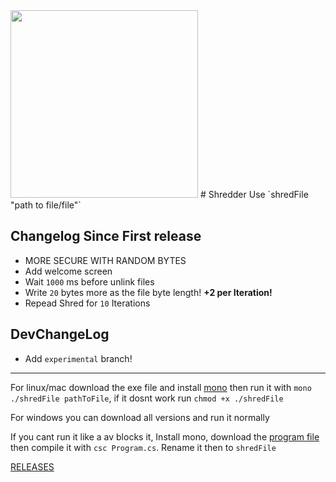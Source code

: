 <img src="https://fire-engine-icons.github.io/shbyte-logopublishers/sharkbytelogo.svg" height="300">
# Shredder
Use `shredFile "path to file/file"`


## Changelog Since First release
- MORE SECURE WITH RANDOM BYTES
- Add welcome screen
- Wait `1000` ms before unlink files
- Write `20` bytes more as the file byte length! <strong>+2 per Iteration!</strong>
- Repead Shred for `10` Iterations

## DevChangeLog
- Add `experimental` branch!

---

For linux/mac download the exe file and install [mono](https://www.mono-project.com/download/stable/) then run it with `mono ./shredFile pathToFile`, if it dosnt work run `chmod +x ./shredFile`

For windows you can download all versions and run it normally

If you cant run it like a av blocks it, Install mono, download the [program file](https://raw.githubusercontent.com/Sharkbyteprojects/shredFile/master/shredFile/Program.cs) then compile it with `csc Program.cs`. Rename it then to `shredFile`

[RELEASES](https://github.com/Sharkbyteprojects/shredFile/releases/latest)
